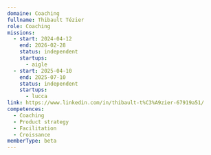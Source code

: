 ```yaml
---
domaine: Coaching
fullname: Thibault Tézier
role: Coaching
missions:
  - start: 2024-04-12
    end: 2026-02-28
    status: independent
    startups:
      - aigle
  - start: 2025-04-10
    end: 2025-07-10
    status: independent
    startups:
      - lucca
link: https://www.linkedin.com/in/thibault-t%C3%A9zier-67919a51/
competences:
  - Coaching
  - Product strategy
  - Facilitation
  - Croissance
memberType: beta
---
```

